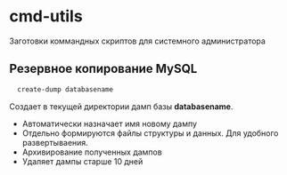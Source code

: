 # cmd-utils
Заготовки коммандных скриптов для системного администратора

## Резервное копирование MySQL

```bash
  create-dump databasename
```
  
Создает в текущей директории дамп базы **databasename**.

* Автоматически назначает имя новому дампу
* Отдельно формируются файлы структуры и данных. Для удобного развертываения.
* Архивирование полученных дампов
* Удаляет дампы старше 10 дней

